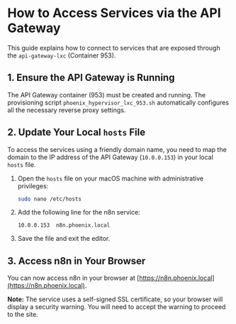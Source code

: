 # How to Access Services via the API Gateway

This guide explains how to connect to services that are exposed through the `api-gateway-lxc` (Container 953).

## 1. Ensure the API Gateway is Running

The API Gateway container (953) must be created and running. The provisioning script `phoenix_hypervisor_lxc_953.sh` automatically configures all the necessary reverse proxy settings.

## 2. Update Your Local `hosts` File

To access the services using a friendly domain name, you need to map the domain to the IP address of the API Gateway (`10.0.0.153`) in your local `hosts` file.

1.  Open the `hosts` file on your macOS machine with administrative privileges:
    ```bash
    sudo nano /etc/hosts
    ```

2.  Add the following line for the n8n service:
    ```
    10.0.0.153  n8n.phoenix.local
    ```

3.  Save the file and exit the editor.

## 3. Access n8n in Your Browser

You can now access n8n in your browser at [https://n8n.phoenix.local](https://n8n.phoenix.local).

**Note:** The service uses a self-signed SSL certificate, so your browser will display a security warning. You will need to accept the warning to proceed to the site.